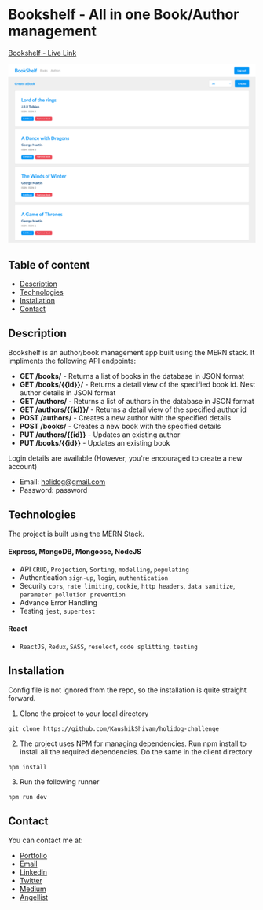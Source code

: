 # Bookshelf - All in one Book/Author management

[Bookshelf - Live Link](https://holidog-exercise.herokuapp.com/)

![Bookshelf Screenshot](screenshot.png)

## Table of content

- [Description](#description)
- [Technologies](#technologies)
- [Installation](#installation)
- [Contact](#contact)

## Description

Bookshelf is an author/book management app built using the MERN stack. It impliments the following API endpoints:

- **GET /books/** - Returns a list of books in the database in JSON format
- **GET /books/{{id}}/** - Returns a detail view of the specified book id. Nest author details in JSON format
- **GET /authors/** - Returns a list of authors in the database in JSON format
- **GET /authors/{{id}}/** - Returns a detail view of the specified author id
- **POST /authors/** - Creates a new author with the specified details
- **POST /books/** - Creates a new book with the specified details
- **PUT /authors/{{id}}** - Updates an existing author
- **PUT /books/{{id}}** - Updates an existing book

Login details are available (However, you're encouraged to create a new account)

- Email: holidog@gmail.com
- Password: password

## Technologies

The project is built using the MERN Stack.

#### Express, MongoDB, Mongoose, NodeJS

- API
  `CRUD`, `Projection`, `Sorting`, `modelling`, `populating`
- Authentication
  `sign-up`, `login`, `authentication`
- Security
  `cors`, `rate limiting`, `cookie`, `http headers`, `data sanitize`, `parameter pollution prevention`
- Advance Error Handling
- Testing
  `jest`, `supertest`

#### React

- `ReactJS`, `Redux`, `SASS`, `reselect`, `code splitting`, `testing`

## Installation

Config file is not ignored from the repo, so the installation is quite straight forward.

1. Clone the project to your local directory

```
git clone https://github.com/KaushikShivam/holidog-challenge
```

2. The project uses NPM for managing dependencies. Run npm install to install all the required dependencies. Do the same in the client directory

```
npm install
```

3. Run the following runner

```
npm run dev
```

## Contact

You can contact me at:

- [Portfolio](www.shivamkaushik.com)
- [Email](shivamkaushikofficial@gmail.com)
- [Linkedin](https://www.linkedin.com/in/kshivamdev/)
- [Twitter](https://twitter.com/kShivamDev)
- [Medium](https://medium.com/@shivamkaushikofficial)
- [Angellist](https://angel.co/kshivamdev)
